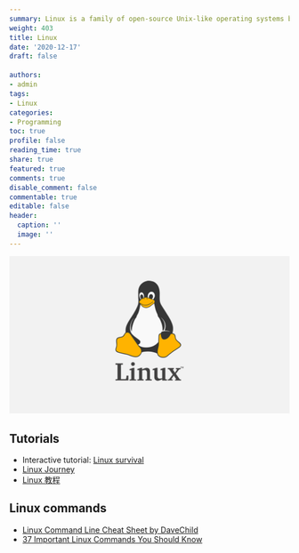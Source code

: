 ```yaml
---
summary: Linux is a family of open-source Unix-like operating systems based on the Linux kernel.
weight: 403
title: Linux
date: '2020-12-17'
draft: false

authors: 
- admin
tags: 
- Linux
categories: 
- Programming
toc: true
profile: false
reading_time: true
share: true
featured: true
comments: true
disable_comment: false
commentable: true
editable: false
header:
  caption: ''
  image: ''
---
```


<img src="https://raw.githubusercontent.com/EckoTan0804/upic-repo/master/uPic/image1-11.png" alt="Announcing the Unity Editor for LinuxLinux に Unity エディターがやってきます - Unity  Technologies Blog" style="zoom:67%;" />



## Tutorials

- Interactive tutorial: [Linux survival](https://linuxsurvival.com/)
- [Linux Journey](https://linuxjourney.com/)
- [Linux 教程](https://www.runoob.com/linux/linux-tutorial.html)

## Linux commands

- [Linux Command Line Cheat Sheet by DaveChild](https://cheatography.com/davechild/cheat-sheets/linux-command-line/)
- [37 Important Linux Commands You Should Know](https://www.howtogeek.com/412055/37-important-linux-commands-you-should-know/)